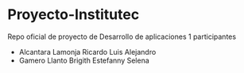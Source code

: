 # Proyecto-Institutec
Repo oficial de proyecto de Desarrollo de aplicaciones 1
participantes 

* Alcantara Lamonja	Ricardo Luis Alejandro 
* Gamero Llanto	Brigith Estefanny Selena

